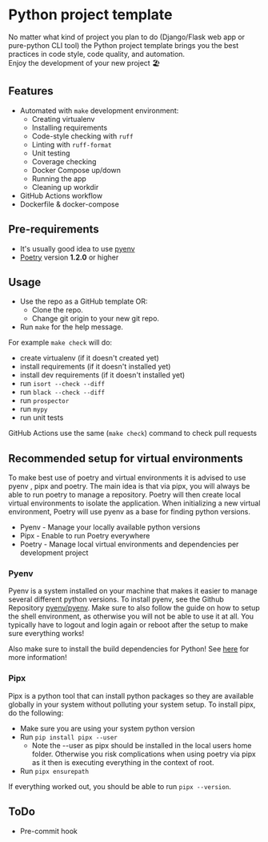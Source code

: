 # Python project template
No matter what kind of project you plan to do (Django/Flask web app or pure-python CLI tool) the Python project template brings you the best practices in code style, code quality, and automation.  
Enjoy the development of your new project :beach_umbrella:

## Features
* Automated with `make` development environment:
  * Creating virtualenv
  * Installing requirements
  * Code-style checking with `ruff`
  * Linting with `ruff-format`
  * Unit testing
  * Coverage checking
  * Docker Compose up/down
  * Running the app  
  * Cleaning up workdir
* GitHub Actions workflow
* Dockerfile & docker-compose

## Pre-requirements
* It's usually good idea to use [pyenv](https://github.com/pyenv/pyenv)
* [Poetry](https://github.com/python-poetry/poetry) version **1.2.0** or higher 

## Usage
* Use the repo as a GitHub template OR:
  * Clone the repo.
  * Change git origin to your new git repo. 
* Run `make` for the help message.

For example `make check` will do:
* create virtualenv (if it doesn't created yet)
* install requirements (if it doesn't installed yet)
* install dev requirements (if it doesn't installed yet)
* run `isort --check --diff`
* run `black --check --diff`
* run `prospector`
* run `mypy`
* run unit tests

GitHub Actions use the same (`make check`) command to check pull requests 

## Recommended setup for virtual environments
To make best use of poetry and virtual environments it is advised to use pyenv , pipx and poetry. The main idea is that via pipx, you will always be able to run poetry to manage a repository. Poetry will then create local virtual environments to isolate the application. When initializing a new virtual environment, Poetry will use pyenv as a base for finding python versions.

- Pyenv - Manage your locally available python versions
- Pipx - Enable to run Poetry everywhere
- Poetry - Manage local virtual environments and dependencies per development project

### Pyenv
Pyenv is a system installed on your machine that makes it easier to manage several different python versions. To install pyenv, see the Github Repository [pyenv/pyenv](https://github.com/pyenv/pyenv?tab=readme-ov-file#installation). Make sure to also follow the guide on how to setup the shell environment, as otherwise you will not be able to use it at all. You typically have to logout and login again or reboot after the setup to make sure everything works!

Also make sure to install the build dependencies for Python! See [here](https://github.com/pyenv/pyenv/wiki#suggested-build-environment) for more information!

### Pipx
Pipx is a python tool that can install python packages so they are available globally in your system without polluting your system setup. To install pipx, do the following:
- Make sure you are using your system python version
- Run `pip install pipx --user`
  - Note the --user as pipx should be installed in the local users home folder. Otherwise you risk complications when using poetry via pipx as it then is executing everything in the context of root.
- Run `pipx ensurepath`

If everything worked out, you should be able to run `pipx --version`.

## ToDo

* Pre-commit hook